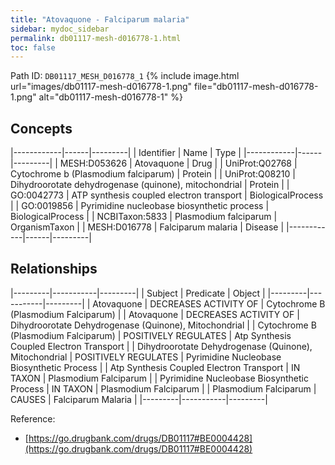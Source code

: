 ```yaml
---
title: "Atovaquone - Falciparum malaria"
sidebar: mydoc_sidebar
permalink: db01117-mesh-d016778-1.html
toc: false 
---
```



Path ID: `DB01117_MESH_D016778_1`
{% include image.html url="images/db01117-mesh-d016778-1.png" file="db01117-mesh-d016778-1.png" alt="db01117-mesh-d016778-1" %}

## Concepts

|------------|------|---------|
| Identifier | Name | Type    |
|------------|------|---------|
| MESH:D053626 | Atovaquone | Drug |
| UniProt:Q02768 | Cytochrome b (Plasmodium falciparum) | Protein |
| UniProt:Q08210 | Dihydroorotate dehydrogenase (quinone), mitochondrial | Protein |
| GO:0042773 | ATP synthesis coupled electron transport | BiologicalProcess |
| GO:0019856 | Pyrimidine nucleobase biosynthetic process | BiologicalProcess |
| NCBITaxon:5833 | Plasmodium falciparum | OrganismTaxon |
| MESH:D016778 | Falciparum malaria | Disease |
|------------|------|---------|

## Relationships

|---------|-----------|---------|
| Subject | Predicate | Object  |
|---------|-----------|---------|
| Atovaquone | DECREASES ACTIVITY OF | Cytochrome B (Plasmodium Falciparum) |
| Atovaquone | DECREASES ACTIVITY OF | Dihydroorotate Dehydrogenase (Quinone), Mitochondrial |
| Cytochrome B (Plasmodium Falciparum) | POSITIVELY REGULATES | Atp Synthesis Coupled Electron Transport |
| Dihydroorotate Dehydrogenase (Quinone), Mitochondrial | POSITIVELY REGULATES | Pyrimidine Nucleobase Biosynthetic Process |
| Atp Synthesis Coupled Electron Transport | IN TAXON | Plasmodium Falciparum |
| Pyrimidine Nucleobase Biosynthetic Process | IN TAXON | Plasmodium Falciparum |
| Plasmodium Falciparum | CAUSES | Falciparum Malaria |
|---------|-----------|---------|

Reference: 
  - [https://go.drugbank.com/drugs/DB01117#BE0004428](https://go.drugbank.com/drugs/DB01117#BE0004428)

